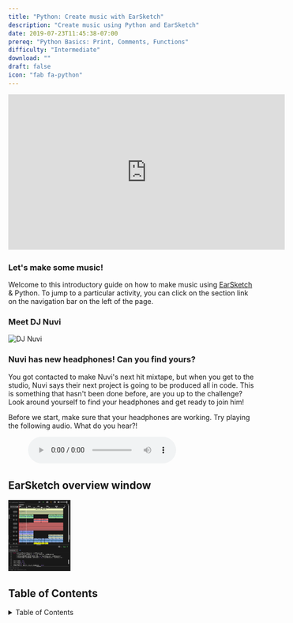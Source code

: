 ```yaml
---
title: "Python: Create music with EarSketch"
description: "Create music using Python and EarSketch"
date: 2019-07-23T11:45:38-07:00
prereq: "Python Basics: Print, Comments, Functions"
difficulty: "Intermediate"
download: ""
draft: false
icon: "fab fa-python"
---
```

<p style="text-align: center;"><iframe width="560" height="315" src="https://www.youtube.com/embed/g0u1CkbpUWQ" frameborder="0" allow="accelerometer; autoplay; encrypted-media; gyroscope; picture-in-picture" allowfullscreen></iframe></p>

### Let's make some music!

Welcome to this introductory guide on how to make music using
[EarSketch](https://en.wikipedia.org/wiki/EarSketch) & Python. To jump to a particular activity, you can click on the section link on the navigation bar on the left of the page.

<!--- LEAVING THIS VIDEO HERE IN CASE IT IS NEEDED <p style="text-align: center;"><iframe width="560" height="315" src="https://www.youtube.com/embed/g0u1CkbpUWQ?start=79" frameborder="0" allow="accelerometer; autoplay; encrypted-media; gyroscope; picture-in-picture" allowfullscreen></iframe></p> --->

### Meet DJ Nuvi

![DJ Nuvi](https://media.giphy.com/media/OTk8FTCvQ5WQQfJqVf/giphy.gif)

### Nuvi has new headphones! Can you find yours?

You got contacted to make Nuvi's next hit mixtape, but when you get to the studio, Nuvi says their next project is going to be produced all in code. This is something that hasn't been done before, are you up to the challenge? Look around yourself to find your headphones and get ready to
join him!

Before we start, make sure that your headphones are working. Try playing the following audio. What do you hear?!

<figure>
    <audio
        controls
        src="./audio/good-enough.mp3">
            Test audio to see if your browser supports the audio element. If you cannot play the audio, it likely means your browser does not support this. 
            <code>audio</code> element.
    </audio>
</figure>

## EarSketch overview window

<img src="img/screenshot-overview.png" alt="Earsketch-play-overview" width="25%"/>

## Table of Contents

<details close>
<summary>Table of Contents</summary>
{{% children /%}}
</details>
